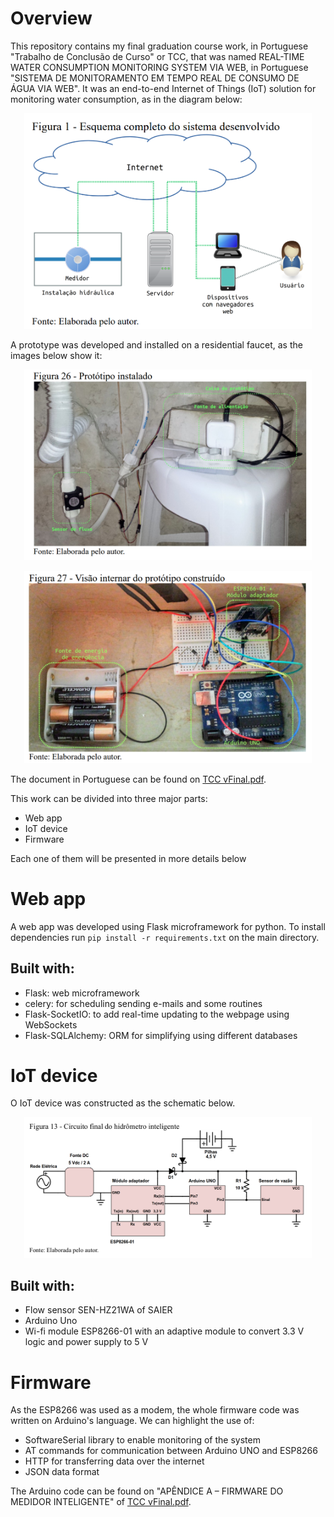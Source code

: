 # Overview

This repository contains my final graduation course work, in Portuguese "Trabalho de Conclusão de Curso" or TCC, that was named REAL-TIME WATER CONSUMPTION MONITORING SYSTEM VIA WEB, in Portuguese "SISTEMA DE MONITORAMENTO EM TEMPO REAL DE CONSUMO DE ÁGUA VIA WEB". It was an end-to-end Internet of Things (IoT) solution for monitoring water consumption, as in the diagram below: 

<p align="center">
  <img width="460" src="https://raw.githubusercontent.com/RomuloDrumond/TCC-iot-agua/master/images/system.png">
</p>


A prototype was developed and installed on a residential faucet, as the images below show it:

<p align="center">
  <img width="460" src="https://raw.githubusercontent.com/RomuloDrumond/TCC-iot-agua/master/images/prototype01.png">
</p>

<p align="center">
  <img width="460" src="https://raw.githubusercontent.com/RomuloDrumond/TCC-iot-agua/master/images/prototype02.png">
</p>

The document in Portuguese can be found on [TCC vFinal.pdf](https://github.com/RomuloDrumond/TCC-iot-agua/raw/master/TCC%20vFinal.pdf).

This work can be divided into three major parts:

* Web app
* IoT device
* Firmware

Each one of them will be presented in more details below

# Web app

A web app was developed using Flask microframework for python. To install dependencies run `pip install -r requirements.txt` on the main directory.

## Built with:

* Flask: web microframework
* celery: for scheduling sending e-mails and some routines
* Flask-SocketIO: to add real-time updating to the webpage using WebSockets
* Flask-SQLAlchemy: ORM for simplifying using different databases


# IoT device
O IoT device was constructed as the schematic below.

<p align="center">
  <img width="460" src="https://raw.githubusercontent.com/RomuloDrumond/TCC-iot-agua/master/images/iot_device.png">
</p>

## Built with:

* Flow sensor SEN-HZ21WA of SAIER
* Arduino Uno
* Wi-fi module ESP8266-01 with an adaptive module to convert 3.3 V logic and power supply to 5 V


# Firmware
As the ESP8266 was used as a modem, the whole firmware code was written on Arduino's language. We can highlight the use of:

* SoftwareSerial library to enable monitoring of the system
* AT commands for communication between Arduino UNO and ESP8266
* HTTP for transferring data over the internet
* JSON data format

The Arduino code can be found on "APÊNDICE A – FIRMWARE DO MEDIDOR INTELIGENTE" of [TCC vFinal.pdf](https://github.com/RomuloDrumond/TCC-iot-agua/raw/master/TCC%20vFinal.pdf).
